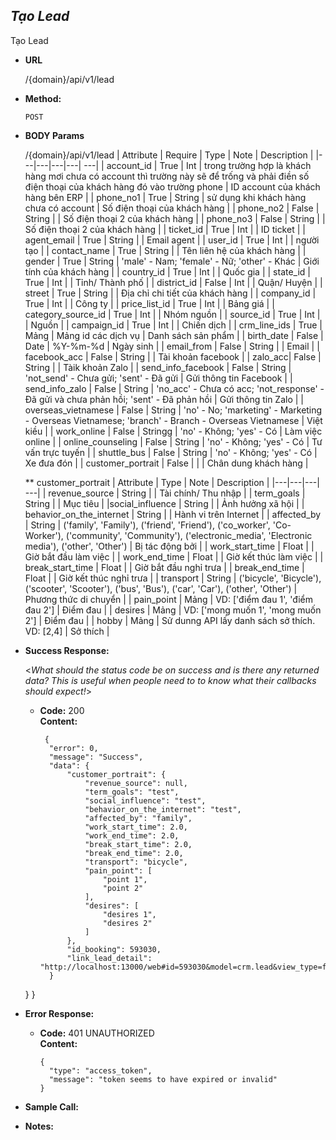 ***Tạo Lead***
----
 Tạo Lead

* **URL**

  /{domain}/api/v1/lead

* **Method:**
  
  `POST`
  
*  **BODY Params**

   /{domain}/api/v1/lead
    | Attribute  | Require  | Type  | Note | Description |
    |---|---|---|---| ---|
   | account_id | True  | Int  | trong trường hợp là khách hàng mơi chưa có account thì trường này sẽ để trống và phải điền số điện thoại của khách hàng đó vào trường phone | ID account của khách hàng bên ERP |
    | phone_no1 | True  | String  | sử dụng khi khách hàng chưa có account | Số điện thoại của khách hàng |
    | phone_no2 | False  | String  | | Số điện thoại 2 của khách hàng |
    | phone_no3 | False  | String  | | Số điện thoại 2 của khách hàng |
    | ticket_id | True | Int | | ID ticket |
    | agent_email | True | String | | Email agent |
    | user_id | True | Int | | người tạo |
    | contact_name | True | String | | Tên liên hệ của khách hàng |
    | gender | True | String | 'male' - Nam; 'female' - Nữ; 'other' - Khác | Giới tính của khách hàng |
    | country_id | True | Int | | Quốc gia |
    | state_id | True | Int | | Tỉnh/ Thành phố |
    | district_id | False | Int | | Quận/ Huyện |
    | street | True | String | | Địa chỉ chi tiết của khách hàng |
    | company_id | True | Int | | Công ty |
    | price_list_id | True | Int | | Bảng giá |
    | category_source_id | True | Int | | Nhóm nguồn |
    | source_id | True | Int | | Nguồn |
    | campaign_id | True | Int | | Chiến dịch | 
    | crm_line_ids | True | Mảng | Mảng id các dịch vụ | Danh sách sản phẩm |
    | birth_date | False | Date | %Y-%m-%d | Ngày sinh |
    | email_from | False | String | | Email |
    | facebook_acc | False | String | | Tài khoản facebook |
    | zalo_acc| False | String | | Tàik khoản Zalo |
    | send_info_facebook | False | String | 'not_send' - Chưa gửi; 'sent' - Đã gửi | Gửi thông tin Facebook |
    | send_info_zalo | False | String | 'no_acc' - Chưa có acc; 'not_response' - Đã gửi và chưa phản hồi; 'sent' - Đã phản hồi | Gửi thông tin Zalo |
    | overseas_vietnamese | False | String | 'no' - No; 'marketing' - Marketing - Overseas Vietnamese; 'branch' - Branch - Overseas Vietnamese | Việt kiều |
    | work_online | False | Stringg | 'no' - Không; 'yes' - Có | Làm việc online |
    | online_counseling | False | String | 'no' - Không; 'yes' - Có | Tư vấn trực tuyến |
    | shuttle_bus | False | String | 'no' - Không; 'yes' - Có | Xe đưa đón |
    | customer_portrait | False | | | Chân dung khách hàng |
    
    ** customer_portrait
    | Attribute | Type  | Note | Description |
    |---|---|---| ---|
    | revenue_source | String | | Tài chính/ Thu nhập |
    | term_goals | String | | Mục tiêu |
    |social_influence | String | | Ảnh hưởng xã hội |
    | behavior_on_the_internet | String | | Hành vi trên Internet |
    | affected_by | String | ('family', 'Family'), ('friend', 'Friend'), ('co_worker', 'Co-Worker'), ('community', 'Community'), ('electronic_media', 'Electronic media'), ('other', 'Other') | Bị tác động bởi |
    | work_start_time | Float | | Giờ bắt đầu làm việc |
    | work_end_time | Float | | Giờ kết thúc làm việc |
    | break_start_time | Float | | Giờ bắt đầu nghỉ trưa |
    | break_end_time | Float | | Giờ kết thúc nghỉ trưa |
    | transport | String | ('bicycle', 'Bicycle'), ('scooter', 'Scooter'), ('bus', 'Bus'), ('car', 'Car'), ('other', 'Other') | Phương thức di chuyển |
    | pain_point | Mảng | VD: ['điểm đau 1', 'điểm đau 2'] | Điểm đau |
    | desires | Mảng | VD: ['mong muốn 1', 'mong muốn 2'] | Điểm đau |
    | hobby | Mảng | Sử dunng API lấy danh sách sở thích. VD: [2,4] | Sở thích |
    

* **Success Response:**
  
  <_What should the status code be on success and is there any returned data? This is useful when people need to to know what their callbacks should expect!_>

  * **Code:** 200 <br />
    **Content:** 
    ```buildoutcfg 
     {
      "error": 0,
      "message": "Success",
      "data": {
          "customer_portrait": {
              "revenue_source": null,
              "term_goals": "test",
              "social_influence": "test",
              "behavior_on_the_internet": "test",
              "affected_by": "family",
              "work_start_time": 2.0,
              "work_end_time": 2.0,
              "break_start_time": 2.0,
              "break_end_time": 2.0,
              "transport": "bicycle",
              "pain_point": [
                  "point 1",
                  "point 2"
              ],
              "desires": [
                  "desires 1",
                  "desires 2"
              ]
          },
          "id_booking": 593030,
          "link_lead_detail": "http://localhost:13000/web#id=593030&model=crm.lead&view_type=form&action=630&menu_id=430"
      }
  }
}
 
* **Error Response:**

  * **Code:** 401 UNAUTHORIZED <br />
    **Content:** 
    ```
    {
      "type": "access_token",
      "message": "token seems to have expired or invalid"
    }

    ```

* **Sample Call:**


* **Notes:**

